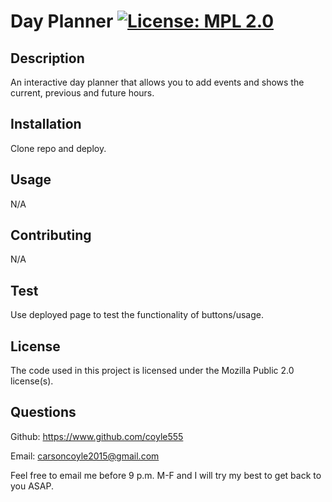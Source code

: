 # Day Planner                               [![License: MPL 2.0](https://img.shields.io/badge/License-MPL%202.0-brightgreen.svg)](https://opensource.org/licenses/MPL-2.0)
  ## Description
  An interactive day planner that allows you to add events and shows the current, previous and future hours.

  ## Installation
  Clone repo and deploy.

  ## Usage
  N/A

  ## Contributing
  N/A

  ## Test
  Use deployed page to test the functionality of buttons/usage.

  ## License
  The code used in this project is licensed under the Mozilla Public 2.0 license(s).

  ## Questions
  Github: https://www.github.com/coyle555

  Email: carsoncoyle2015@gmail.com

  Feel free to email me before 9 p.m. M-F and I will try my best to get back to you ASAP.